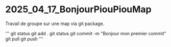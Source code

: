 # 2025_04_17_BonjourPiouPiouMap
Travail de groupe sur une map via git package.



'''
git status
git add .
git status
git commit -m "Bonjour mon premier commit"
git pull
git push
''' 


